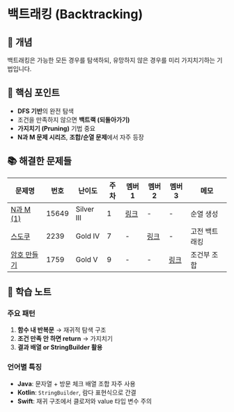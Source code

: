 # 백트래킹 (Backtracking)

## 📖 개념
백트래킹은 가능한 모든 경우를 탐색하되, 유망하지 않은 경우를 미리 가지치기하는 기법입니다.

## 🔑 핵심 포인트
- **DFS 기반**의 완전 탐색
- 조건을 만족하지 않으면 **백트랙 (되돌아가기)**
- **가지치기 (Pruning)** 기법 중요
- **N과 M 문제 시리즈**, **조합/순열 문제**에서 자주 등장

## 📚 해결한 문제들

| 문제명 | 번호 | 난이도 | 주차 | 멤버1 | 멤버2 | 멤버3 | 메모 |
|--------|------|--------|------|--------|--------|--------|------|
| [N과 M (1)](https://www.acmicpc.net/problem/15649) | 15649 | Silver III | 1 | [링크](#) | - | - | 순열 생성 |
| [스도쿠](https://www.acmicpc.net/problem/2239) | 2239 | Gold IV | 7 | - | [링크](#) | - | 고전 백트래킹 |
| [암호 만들기](https://www.acmicpc.net/problem/1759) | 1759 | Gold V | 9 | - | - | [링크](#) | 조건부 조합 |

## 📝 학습 노트
### 주요 패턴
1. **함수 내 반복문** → 재귀적 탐색 구조
2. **조건 만족 안 하면 return** → 가지치기
3. **결과 배열 or StringBuilder 활용**

### 언어별 특징
- **Java**: 문자열 + 방문 체크 배열 조합 자주 사용
- **Kotlin**: `StringBuilder`, 람다 표현식으로 간결
- **Swift**: 재귀 구조에서 클로저와 value 타입 변수 주의